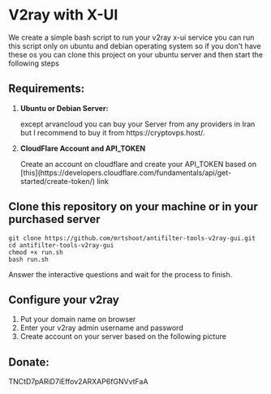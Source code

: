 # V2ray with X-UI
We create a simple bash script to run your v2ray x-ui service
you can run this script only on ubuntu and debian operating system
so if you don't have these os you can clone this project on your ubuntu server and then start the following steps
## Requirements:
1. **Ubuntu or Debian Server:** 
    <p>except arvancloud you can buy your Server from any providers in Iran but I recommend to buy it from https://cryptovps.host/.</p>

2. **CloudFlare Account and API_TOKEN**
    <p>Create an account on cloudflare and create your API_TOKEN based on [this](https://developers.cloudflare.com/fundamentals/api/get-started/create-token/) link</p>
   
## Clone this repository on your **machine** or in your **purchased server**

```
git clone https://github.com/mrtshoot/antifilter-tools-v2ray-gui.git
cd antifilter-tools-v2ray-gui
chmod +x run.sh
bash run.sh
```
Answer the interactive questions and wait for the process to finish.

## Configure your v2ray
1. Put your domain name on browser
2. Enter your v2ray admin username and password
3. Create account on your server based on the following picture


## Donate: 
TNCtD7pARiD7iEffov2ARXAP6fGNVvtFaA
